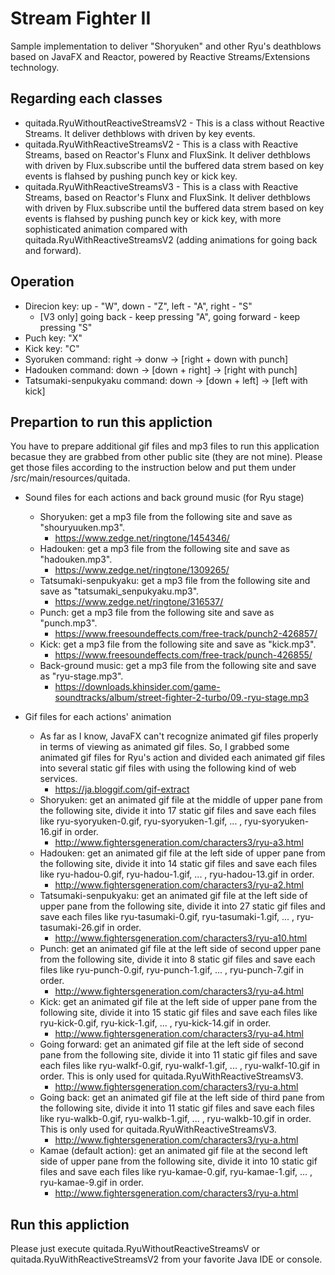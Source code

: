 # Stream Fighter II
Sample implementation to deliver "Shoryuken" and other Ryu's deathblows based on JavaFX and Reactor, powered by Reactive Streams/Extensions technology.

## Regarding each classes

* quitada.RyuWithoutReactiveStreamsV2 - This is a class without Reactive Streams. It deliver dethblows with driven by key events.
* quitada.RyuWithReactiveStreamsV2 - This is a class with Reactive Streams, based on Reactor's Flunx and FluxSink. It deliver dethblows with driven by Flux.subscribe until the buffered data strem based on key events is flahsed by pushing punch key or kick key.
* quitada.RyuWithReactiveStreamsV3 - This is a class with Reactive Streams, based on Reactor's Flunx and FluxSink. It deliver dethblows with driven by Flux.subscribe until the buffered data strem based on key events is flahsed by pushing punch key or kick key, with more sophisticated animation compared with quitada.RyuWithReactiveStreamsV2 (adding animations for going back and forward).

## Operation

* Direcion key: up - "W", down - "Z", left - "A", right - "S"
  * [V3 only] going back - keep pressing "A", going forward - keep pressing "S"
* Puch key: "X"
* Kick key: "C"
* Syoruken command: right -> donw -> [right + down with punch]
* Hadouken command: down -> [down + right] -> [right with punch]
* Tatsumaki-senpukyaku command: down -> [down + left] -> [left with kick] 

## Prepartion to run this appliction

You have to prepare additional gif files and mp3 files to run this application becasue they are grabbed from other public site (they are not mine). Please get those files according to the instruction below and put them under /src/main/resources/quitada.

* Sound files for each actions and back ground music (for Ryu stage)
  * Shoryuken: get a mp3 file from the following site and save as "shouryuuken.mp3".
    * https://www.zedge.net/ringtone/1454346/
  * Hadouken: get a mp3 file from the following site and save as "hadouken.mp3".
    * https://www.zedge.net/ringtone/1309265/
  * Tatsumaki-senpukyaku: get a mp3 file from the following site and save as "tatsumaki_senpukyaku.mp3".
    * https://www.zedge.net/ringtone/316537/
  * Punch: get a mp3 file from the following site and save as "punch.mp3".
    * https://www.freesoundeffects.com/free-track/punch2-426857/
  * Kick: get a mp3 file from the following site and save as "kick.mp3".
    * https://www.freesoundeffects.com/free-track/punch-426855/
  * Back-ground music: get a mp3 file from the following site and save as "ryu-stage.mp3".
    * https://downloads.khinsider.com/game-soundtracks/album/street-fighter-2-turbo/09.-ryu-stage.mp3
    
* Gif files for each actions' animation
  * As far as I know, JavaFX can't recognize animated gif files properly in terms of viewing as animated gif files. So, I grabbed some animated gif files for Ryu's action and divided each animated gif files into several static gif files with using the following kind of web services.
    * https://ja.bloggif.com/gif-extract 
  * Shoryuken: get an animated gif file at the middle of upper pane from the following site, divide it into 17 static gif files and save each files like ryu-syoryuken-0.gif, ryu-syoryuken-1.gif, ... , ryu-syoryuken-16.gif in order.
    * http://www.fightersgeneration.com/characters3/ryu-a3.html
  * Hadouken: get an animated gif file at the left side of upper pane from the following site, divide it into 14 static gif files and save each files like ryu-hadou-0.gif, ryu-hadou-1.gif, ... , ryu-hadou-13.gif in order.
    * http://www.fightersgeneration.com/characters3/ryu-a2.html
  * Tatsumaki-senpukyaku: get an animated gif file at the left side of upper pane from the following site, divide it into 27 static gif files and save each files like ryu-tasumaki-0.gif, ryu-tasumaki-1.gif, ... , ryu-tasumaki-26.gif in order.
    * http://www.fightersgeneration.com/characters3/ryu-a10.html
  * Punch: get an animated gif file at the left side of second upper pane from the following site, divide it into 8 static gif files and save each files like ryu-punch-0.gif, ryu-punch-1.gif, ... , ryu-punch-7.gif in order.
    * http://www.fightersgeneration.com/characters3/ryu-a4.html
  * Kick: get an animated gif file at the left side of upper pane from the following site, divide it into 15 static gif files and save each files like ryu-kick-0.gif, ryu-kick-1.gif, ... , ryu-kick-14.gif in order.
    * http://www.fightersgeneration.com/characters3/ryu-a4.html
  * Going forward: get an animated gif file at the left side of second pane from the following site, divide it into 11 static gif files and save each files like ryu-walkf-0.gif, ryu-walkf-1.gif, ... , ryu-walkf-10.gif in order. This is only used for quitada.RyuWithReactiveStreamsV3.
    * http://www.fightersgeneration.com/characters3/ryu-a.html
  * Going back: get an animated gif file at the left side of third pane from the following site, divide it into 11 static gif files and save each files like ryu-walkb-0.gif, ryu-walkb-1.gif, ... , ryu-walkb-10.gif in order. This is only used for quitada.RyuWithReactiveStreamsV3.
    * http://www.fightersgeneration.com/characters3/ryu-a.html
  * Kamae (default action): get an animated gif file at the second left side of upper pane from the following site, divide it into 10 static gif files and save each files like ryu-kamae-0.gif, ryu-kamae-1.gif, ... , ryu-kamae-9.gif in order.
    * http://www.fightersgeneration.com/characters3/ryu-a.html

## Run this appliction

Please just execute quitada.RyuWithoutReactiveStreamsV or quitada.RyuWithReactiveStreamsV2 from your favorite Java IDE or console.